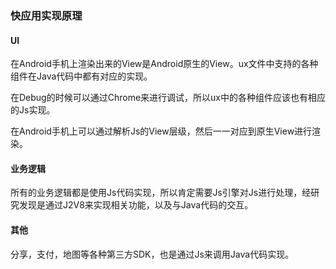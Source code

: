 ### 快应用实现原理

#### UI

在Android手机上渲染出来的View是Android原生的View。ux文件中支持的各种组件在Java代码中都有对应的实现。

在Debug的时候可以通过Chrome来进行调试，所以ux中的各种组件应该也有相应的Js实现。

在Android手机上可以通过解析Js的View层级，然后一一对应到原生View进行渲染。

#### 业务逻辑

所有的业务逻辑都是使用Js代码实现，所以肯定需要Js引擎对Js进行处理，经研究发现是通过J2V8来实现相关功能，以及与Java代码的交互。

#### 其他

分享，支付，地图等各种第三方SDK，也是通过Js来调用Java代码实现。